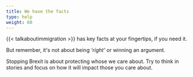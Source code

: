 ```yaml
---
title: We have the facts
type: help
weight: 60
---
```


{{< talkaboutimmigration >}} has key facts at your fingertips, if you need it.

But remember, it's not about being *'right'* or winning an argument.

Stopping Brexit is about protecting whose we care about. Try to think in stories and focus on how it will impact those you care about. 
